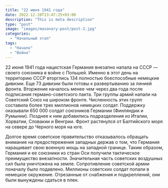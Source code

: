 ```yaml
---
title: "22 июня 1941 года"
date: 2022-12-28T13:47:25+03:00
description: "This is meta description"
type: "post"
image: "images/masonary-post/post-2.jpg"
categories:
  - "Начальный этап"
tags:
  - "Начало"
  - "Война"
---
```


22 июня 1941 года нацистская Германия внезапно напала на СССР — своего союзника в войне с Польшей. Именно в этот день на территорию СССР вторглись 134 полностью боеспособные немецкие дивизии. Еще 73 дивизии были готовы к развертыванию за линией фронта. Вторжение началось менее чем через два года после подписания германо-советского пакта. Три группы армий напали на Советский Союз на широком фронте. Численность этих групп составила более трех миллионов немецких солдат. Поддержку оказывали 650 000 солдат союзников Германии (Финляндии и Румынии). Позднее к ним добавились подразделения из Италии, Хорватии, Словакии и Венгрии. Фронт растянулся от Балтийского моря на севере до Черного моря на юге.

Долгое время советское правительство отказывалось обращать внимание на предостережения западных держав о том, что Германия наращивает свою военную мощь на западной границе. Таким образом, Германия и ее союзники из стран Оси получили тактическое преимущество внезапности. Значительная часть советских воздушных сил была уничтожена на земле. Сопротивление советской армии поначалу было подавлено. Миллионы советских солдат попали в немецкое окружение. Отрезанные от снабжения и подкреплений, они были вынуждены сдаться в плен.

